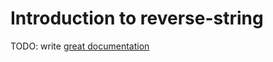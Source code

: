 # Introduction to reverse-string

TODO: write [great documentation](http://jacobian.org/writing/what-to-write/)
